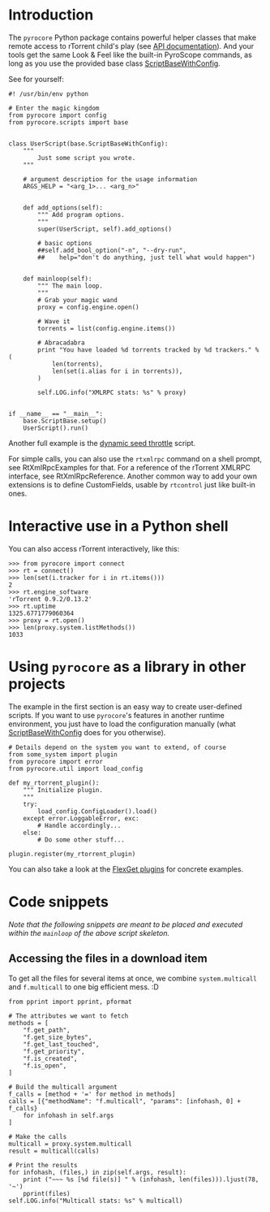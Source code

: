 

# Introduction #

The `pyrocore` Python package contains powerful helper classes that make remote access to rTorrent child's play (see [API documentation](http://packages.python.org/pyrocore/apidocs/index.html)). And your tools get the same Look & Feel like the built-in PyroScope commands, as long as you use the provided base class [ScriptBaseWithConfig](http://packages.python.org/pyrocore/apidocs/pyrocore.scripts.base.ScriptBaseWithConfig-class.html).

See for yourself:
```
#! /usr/bin/env python

# Enter the magic kingdom
from pyrocore import config
from pyrocore.scripts import base


class UserScript(base.ScriptBaseWithConfig):
    """ 
        Just some script you wrote.
    """

    # argument description for the usage information
    ARGS_HELP = "<arg_1>... <arg_n>"


    def add_options(self):
        """ Add program options.
        """
        super(UserScript, self).add_options()

        # basic options
        ##self.add_bool_option("-n", "--dry-run",
        ##    help="don't do anything, just tell what would happen")


    def mainloop(self):
        """ The main loop.
        """
        # Grab your magic wand
        proxy = config.engine.open()

        # Wave it
        torrents = list(config.engine.items())

        # Abracadabra
        print "You have loaded %d torrents tracked by %d trackers." % (
            len(torrents), 
            len(set(i.alias for i in torrents)),
        )
        
        self.LOG.info("XMLRPC stats: %s" % proxy)


if __name__ == "__main__":
    base.ScriptBase.setup()
    UserScript().run()
```

Another full example is the [dynamic seed throttle](https://pyroscope.googlecode.com/svn/trunk/pyrocore/docs/examples/rt_cron_throttle_seed) script.

For simple calls, you can also use the `rtxmlrpc` command on a shell prompt, see RtXmlRpcExamples for that.
For a reference of the rTorrent XMLRPC interface, see RtXmlRpcReference.
Another common way to add your own extensions is to define CustomFields, usable by `rtcontrol` just like built-in ones.


# Interactive use in a Python shell #

You can also access rTorrent interactively, like this:
```
>>> from pyrocore import connect
>>> rt = connect()
>>> len(set(i.tracker for i in rt.items()))
2
>>> rt.engine_software
'rTorrent 0.9.2/0.13.2'
>>> rt.uptime
1325.6771779060364
>>> proxy = rt.open()
>>> len(proxy.system.listMethods())
1033
```


# Using `pyrocore` as a library in other projects #
The example in the first section is an easy way to create user-defined scripts. If you want to use `pyrocore`'s features in another runtime environment, you just have to load the configuration manually (what [ScriptBaseWithConfig](http://packages.python.org/pyrocore/apidocs/pyrocore.scripts.base.ScriptBaseWithConfig-class.html) does for you otherwise).
```
# Details depend on the system you want to extend, of course
from some_system import plugin
from pyrocore import error
from pyrocore.util import load_config

def my_rtorrent_plugin():
    """ Initialize plugin.
    """
    try:
        load_config.ConfigLoader().load()
    except error.LoggableError, exc:
        # Handle accordingly...
    else:
        # Do some other stuff...

plugin.register(my_rtorrent_plugin)
```

You can also take a look at the [FlexGet plugins](http://code.google.com/p/pyroscope/source/browse/trunk#trunk%2Fpyrocore%2Fsrc%2Fpyrocore%2Fflexget) for concrete examples.


# Code snippets #
_Note that the following snippets are meant to be placed and executed within the `mainloop` of the above script skeleton._

## Accessing the files in a download item ##
To get all the files for several items at once, we combine `system.multicall` and `f.multicall` to one big efficient mess. :D
```
from pprint import pprint, pformat

# The attributes we want to fetch
methods = [
    "f.get_path",
    "f.get_size_bytes",
    "f.get_last_touched",
    "f.get_priority",
    "f.is_created",
    "f.is_open",
]

# Build the multicall argument
f_calls = [method + '=' for method in methods]
calls = [{"methodName": "f.multicall", "params": [infohash, 0] + f_calls}
    for infohash in self.args
]

# Make the calls
multicall = proxy.system.multicall
result = multicall(calls)

# Print the results
for infohash, (files,) in zip(self.args, result):
    print ("~~~ %s [%d file(s)] " % (infohash, len(files))).ljust(78, '~')
    pprint(files)
self.LOG.info("Multicall stats: %s" % multicall)
```